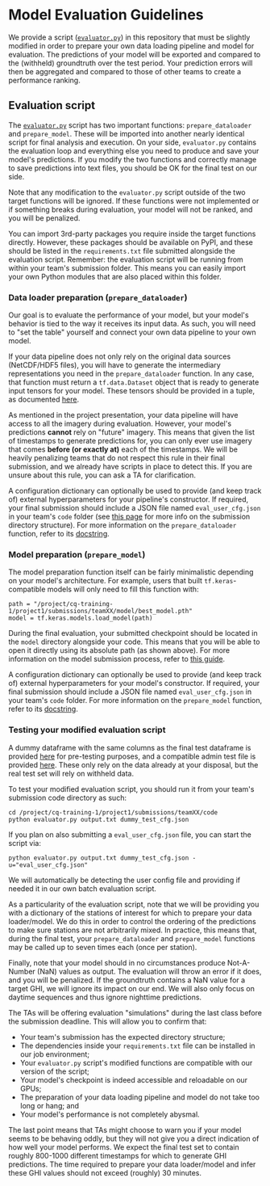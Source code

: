 # Model Evaluation Guidelines

We provide a script ([``evaluator.py``](evaluator.py)) in this repository that must be slightly modified in
order to prepare your own data loading pipeline and model for evaluation. The predictions of your model will
be exported and compared to the (withheld) groundtruth over the test period. Your prediction errors will then
be aggregated and compared to those of other teams to create a performance ranking.

## Evaluation script

The [``evaluator.py``](evaluator.py) script has two important functions: ``prepare_dataloader`` and
``prepare_model``. These will be imported into another nearly identical script for final analysis and execution.
On your side, ``evaluator.py`` contains the evaluation loop and everything else you need to produce and save
your model's predictions. If you modify the two functions and correctly manage to save predictions into text
files, you should be OK for the final test on our side.

Note that any modification to the ``evaluator.py`` script outside of the two target functions will be ignored.
If these functions were not implemented or if something breaks during evaluation, your model will not be ranked,
and you will be penalized.

You can import 3rd-party packages you require inside the target functions directly. However, these packages
should be available on PyPI, and these should be listed in the ``requirements.txt`` file submitted alongside
the evaluation script. Remember: the evaluation script will be running from within your team's submission
folder. This means you can easily import your own Python modules that are also placed within this folder.

### Data loader preparation (``prepare_dataloader``)

Our goal is to evaluate the performance of your model, but your model's behavior is tied to the way it receives
its input data. As such, you will need to "set the table" yourself and connect your own data pipeline to your
own model.

If your data pipeline does not only rely on the original data sources (NetCDF/HDF5 files), you will have to
generate the intermediary representations you need in the ``prepare_dataloader`` function. In any case, that
function must return a ``tf.data.Dataset`` object that is ready to generate input tensors for your model.
These tensors should be provided in a tuple, as documented [here](datasources.md#pipeline-formatting).

As mentioned in the project presentation, your data pipeline will have access to all the imagery during
evaluation. However, your model's predictions **cannot** rely on "future" imagery. This means that given
the list of timestamps to generate predictions for, you can only ever use imagery that comes **before
(or exactly at)** each of the timestamps. We will be heavily penalizing teams that do not respect this
rule in their final submission, and we already have scripts in place to detect this. If you are unsure about
this rule, you can ask a TA for clarification.

A configuration dictionary can optionally be used to provide (and keep track of) external hyperparameters
for your pipeline's constructor. If required, your final submission should include a JSON file named
``eval_user_cfg.json`` in your team's ``code`` folder (see [this page](../../disk-usage.md) for more info
on the submission directory structure). For more information on the ``prepare_dataloader`` function, refer
to its [docstring](evaluator.py).

### Model preparation (``prepare_model``)

The model preparation function itself can be fairly minimalistic depending on your model's architecture.
For example, users that built ``tf.keras``-compatible models will only need to fill this function with:
```
path = "/project/cq-training-1/project1/submissions/teamXX/model/best_model.pth"
model = tf.keras.models.load_model(path)
```
During the final evaluation, your submitted checkpoint should be located in the ``model`` directory alongside
your code. This means that you will be able to open it directly using its absolute path (as shown above). For
more information on the model submission process, refer to [this guide](../../howto-submit.md).

A configuration dictionary can optionally be used to provide (and keep track of) external hyperparameters
for your model's constructor. If required, your final submission should include a JSON file named
``eval_user_cfg.json`` in your team's ``code`` folder. For more information on the ``prepare_model``
function, refer to its [docstring](evaluator.py).

### Testing your modified evaluation script

A dummy dataframe with the same columns as the final test dataframe is provided [here](dummy_test_catalog.pkl)
for pre-testing purposes, and a compatible admin test file is provided [here](dummy_test_cfg.json).
These only rely on the data already at your disposal, but the real test set will rely on withheld data.

To test your modified evaluation script, you should run it from your team's submission code directory as such:
```
cd /project/cq-training-1/project1/submissions/teamXX/code
python evaluator.py output.txt dummy_test_cfg.json
```
If you plan on also submitting a ``eval_user_cfg.json`` file, you can start the script via:
```
python evaluator.py output.txt dummy_test_cfg.json -u="eval_user_cfg.json"
```
We will automatically be detecting the user config file and providing if needed it in our own batch
evaluation script.

As a particularity of the evaluation script, note that we will be providing you with a dictionary of
the stations of interest for which to prepare your data loader/model. We do this in order to control the
ordering of the predictions to make sure stations are not arbitrarily mixed. In practice, this means that,
during the final test, your ``prepare_dataloader`` and ``prepare_model`` functions may be called up to seven
times each (once per station).

Finally, note that your model should in no circumstances produce Not-A-Number (NaN) values as output. The
evaluation will throw an error if it does, and you will be penalized. If the groundtruth contains a NaN value
for a target GHI, we will ignore its impact on our end. We will also only focus on daytime sequences and thus
ignore nighttime predictions.

The TAs will be offering evaluation "simulations" during the last class before the submission deadline. This
will allow you to confirm that:

  - Your team's submission has the expected directory structure;
  - The dependencies inside your ``requirements.txt`` file can be installed in our job environment;
  - Your ``evaluator.py`` script's modified functions are compatible with our version of the script;
  - Your model's checkpoint is indeed accessible and reloadable on our GPUs;
  - The preparation of your data loading pipeline and model do not take too long or hang; and
  - Your model's performance is not completely abysmal.

The last point means that TAs might choose to warn you if your model seems to be behaving oddly, but they
will not give you a direct indication of how well your model performs. We expect the final test set to contain
roughly 800-1000 different timestamps for which to generate GHI predictions. The time required to prepare your
data loader/model and infer these GHI values should not exceed (roughly) 30 minutes.
